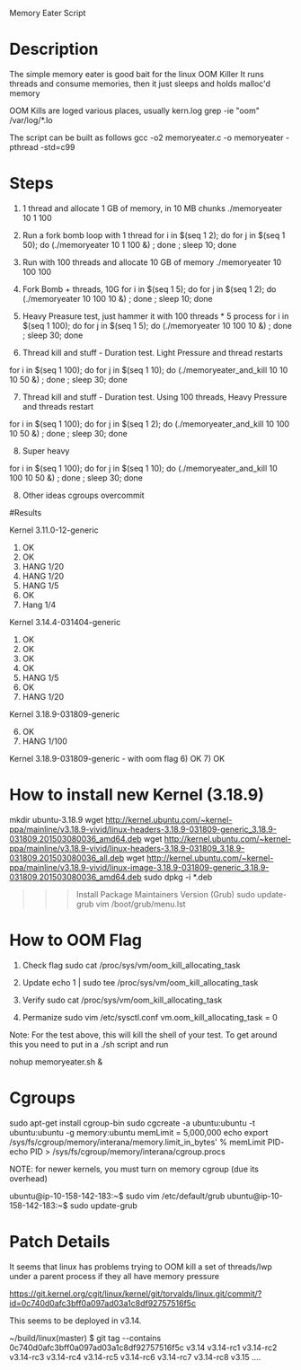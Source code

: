 Memory Eater Script


# Description

The simple memory eater is good bait for the linux OOM Killer
It runs threads and consume memories, then it just sleeps and holds malloc'd memory

OOM Kills are loged various places, usually kern.log
grep -ie "oom" /var/log/*.lo




The script can be built as follows
gcc -o2 memoryeater.c -o memoryeater -pthread -std=c99


# Steps

1) 1 thread and allocate 1 GB of memory, in 10 MB chunks
./memoryeater 10 1 100


2) Run a fork bomb loop with 1 thread
for i in $(seq 1 2); do for j in $(seq 1 50); do (./memoryeater 10 1 100 &)  ; done ; sleep 10; done


3) Run with 100 threads and allocate 10 GB of memory
./memoryeater 10 100 100


4) Fork Bomb + threads, 10G
for i in $(seq 1 5); do for j in $(seq 1 2); do (./memoryeater 10 100 10 &)  ; done ; sleep 10; done


5) Heavy Preasure test, just hammer it with 100 threads * 5 process
for i in $(seq 1 100); do for j in $(seq 1 5); do (./memoryeater 10 100 10 &)  ; done ; sleep 30; done


6) Thread kill and stuff - Duration test.  Light Pressure and thread restarts

for i in $(seq 1 100); do for j in $(seq 1 10); do (./memoryeater_and_kill 10 10 10 50 &)  ; done ; sleep 30; done


7) Thread kill and stuff - Duration test.  Using 100 threads, Heavy Pressure and threads restart

for i in $(seq 1 100); do for j in $(seq 1 2); do (./memoryeater_and_kill 10 100 10 50 &)  ; done ; sleep 30; done

8) Super heavy

for i in $(seq 1 100); do for j in $(seq 1 10); do (./memoryeater_and_kill 10 100 10 50 &)  ; done ; sleep 30; done


8) Other ideas
cgroups
overcommit



#Results

Kernel 3.11.0-12-generic
1) OK
2) OK
3) HANG 1/20
4) HANG 1/20
5) HANG 1/5 
6) OK  
7) Hang 1/4

Kernel 3.14.4-031404-generic

1) OK
2) OK
3) OK
4) OK
5) HANG 1/5
6) OK
7) HANG 1/20

Kernel 3.18.9-031809-generic

6) OK
7) HANG 1/100


Kernel 3.18.9-031809-generic - with oom flag
6) OK
7) OK



# How to install new Kernel (3.18.9)

mkdir ubuntu-3.18.9
wget http://kernel.ubuntu.com/~kernel-ppa/mainline/v3.18.9-vivid/linux-headers-3.18.9-031809-generic_3.18.9-031809.201503080036_amd64.deb
wget http://kernel.ubuntu.com/~kernel-ppa/mainline/v3.18.9-vivid/linux-headers-3.18.9-031809_3.18.9-031809.201503080036_all.deb
wget http://kernel.ubuntu.com/~kernel-ppa/mainline/v3.18.9-vivid/linux-image-3.18.9-031809-generic_3.18.9-031809.201503080036_amd64.deb
sudo dpkg -i *.deb
>>> Install Package Maintainers Version (Grub)
sudo update-grub
vim /boot/grub/menu.lst



# How to OOM Flag

1) Check flag
sudo cat /proc/sys/vm/oom_kill_allocating_task

2) Update
echo 1 | sudo tee /proc/sys/vm/oom_kill_allocating_task

3) Verify
sudo cat /proc/sys/vm/oom_kill_allocating_task

4) Permanize
sudo vim /etc/sysctl.conf
vm.oom_kill_allocating_task = 0


Note: For the test above, this will kill the shell of your test.  To get around this you need
to put in a ./sh script and run

nohup memoryeater.sh &


# Cgroups

sudo apt-get install cgroup-bin
sudo cgcreate -a ubuntu:ubuntu -t ubuntu:ubuntu -g memory:ubuntu
memLimit = 5,000,000
echo export /sys/fs/cgroup/memory/interana/memory.limit_in_bytes' % memLimit
PID-
echo PID > /sys/fs/cgroup/memory/interana/cgroup.procs

NOTE: for newer kernels, you must turn on memory cgroup (due its overhead)

ubuntu@ip-10-158-142-183:~$ sudo vim /etc/default/grub
ubuntu@ip-10-158-142-183:~$ sudo update-grub




# Patch Details

It seems that linux has problems trying to OOM kill a set of threads/lwp under a parent process if they all
have memory pressure

https://git.kernel.org/cgit/linux/kernel/git/torvalds/linux.git/commit/?id=0c740d0afc3bff0a097ad03a1c8df92757516f5c

This seems to be deployed in v3.14.

~/build/linux(master) $ git tag --contains 0c740d0afc3bff0a097ad03a1c8df92757516f5c
v3.14
v3.14-rc1
v3.14-rc2
v3.14-rc3
v3.14-rc4
v3.14-rc5
v3.14-rc6
v3.14-rc7
v3.14-rc8
v3.15
....